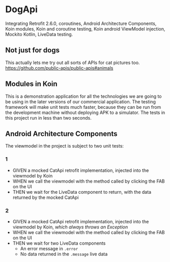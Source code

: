 # DogApi
Integrating Retrofit 2.6.0, coroutines, Android Architecture Components, Koin modules, Koin and coroutine testing, Koin android ViewModel injection, Mockito Kotlin, LiveData testing.

## Not just for dogs
This actually lets me try out all sorts of APIs for cat pictures too.
https://github.com/public-apis/public-apis#animals

## Modules in Koin
This is a demonstration application for all the technologies we are going to be using in the later versions of our commercial application. The testing framework will make unit tests much faster, because they can be run from the development machine without deploying APK to a simulator. The tests in this project run in less than two seconds.

## Android Architecture Components
The viewmodel in the project is subject to two unit tests:

### 1
 - GIVEN a mocked CatApi retrofit implementation, injected into the viewmodel by Koin
 - WHEN we call the viewmodel with the method called by clicking the FAB on the UI
 - THEN we wait for the LiveData component to return, with the data returned by the mocked CatApi
 
### 2
 - GIVEN a mocked CatApi retrofit implementation, injected into the viewmodel by Koin, *which always throws an Exception*
 - WHEN we call the viewmodel with the method called by clicking the FAB on the UI
 - THEN we wait for two LiveData components
    - An error message in `.error`
    - No data returned in the `.message` live data 
